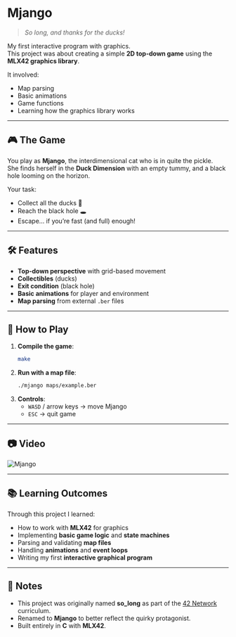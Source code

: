 # Mjango

> *So long, and thanks for the ducks!*

My first interactive program with graphics.  
This project was about creating a simple **2D top-down game** using the **MLX42 graphics library**.  

It involved:
- Map parsing  
- Basic animations  
- Game functions  
- Learning how the graphics library works  

---

## 🎮 The Game

You play as **Mjango**, the interdimensional cat who is in quite the pickle.  
She finds herself in the **Duck Dimension** with an empty tummy, and a black hole looming on the horizon.  

Your task:
- Collect all the ducks 🦆  
- Reach the black hole 🕳️  
- Escape… if you’re fast (and full) enough!  

---

## 🛠️ Features

- **Top-down perspective** with grid-based movement  
- **Collectibles** (ducks)  
- **Exit condition** (black hole)  
- **Basic animations** for player and environment  
- **Map parsing** from external `.ber` files  

---

## 🚀 How to Play

1. **Compile the game**:
   ```bash
   make

3. **Run with a map file**:
   ```bash
   ./mjango maps/example.ber

5. **Controls**:
   - `WASD` / arrow keys → move Mjango  
   - `ESC` → quit game  

---
## 📷 Video

![Mjango](https://github.com/user-attachments/assets/41a29ffa-9ba8-4fe4-8779-d7539946f599)

---

## 📚 Learning Outcomes

Through this project I learned:
- How to work with **MLX42** for graphics  
- Implementing **basic game logic** and **state machines**  
- Parsing and validating **map files**  
- Handling **animations** and **event loops**  
- Writing my first **interactive graphical program**  

---

## 📝 Notes

- This project was originally named **so_long** as part of the [42 Network](https://42.fr) curriculum.  
- Renamed to **Mjango** to better reflect the quirky protagonist.  
- Built entirely in **C** with **MLX42**.  
